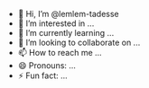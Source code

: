 - 👋 Hi, I’m @lemlem-tadesse
- 👀 I’m interested in ...
- 🌱 I’m currently learning ...
- 💞️ I’m looking to collaborate on ...
- 📫 How to reach me ...
- 😄 Pronouns: ...
- ⚡ Fun fact: ...

<!---
lemlem-tadesse/lemlem-tadesse is a ✨ special ✨ repository because its `README.md` (this file) appears on your GitHub profile.
You can click the Preview link to take a look at your changes.
--->

